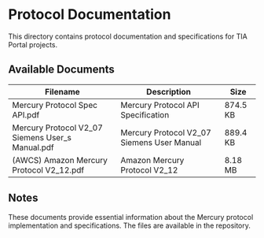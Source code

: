 # Protocol Documentation

This directory contains protocol documentation and specifications for TIA Portal projects.

## Available Documents

| Filename | Description | Size |
|----------|-------------|------|
| Mercury Protocol Spec API.pdf | Mercury Protocol API Specification | 874.5 KB |
| Mercury Protocol V2_07 Siemens User_s Manual.pdf | Mercury Protocol V2_07 Siemens User Manual | 889.4 KB |
| (AWCS) Amazon Mercury Protocol V2_12.pdf | Amazon Mercury Protocol V2_12 | 8.18 MB |

## Notes

These documents provide essential information about the Mercury protocol implementation and specifications. The files are available in the repository.